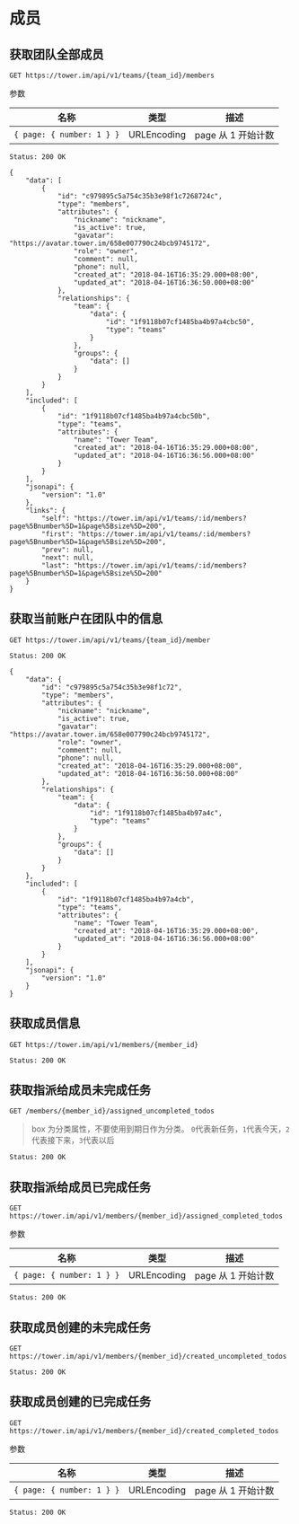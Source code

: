 # 成员

## 获取团队全部成员

```
GET https://tower.im/api/v1/teams/{team_id}/members
```

参数

| 名称                      | 类型        | 描述               |
| ------------------------- | ----------- | ------------------ |
| `{ page: { number: 1 } }` | URLEncoding | page 从 1 开始计数 |

```
Status: 200 OK

{
    "data": [
        {
            "id": "c979895c5a754c35b3e98f1c7268724c",
            "type": "members",
            "attributes": {
                "nickname": "nickname",
                "is_active": true,
                "gavatar": "https://avatar.tower.im/658e007790c24bcb9745172",
                "role": "owner",
                "comment": null,
                "phone": null,
                "created_at": "2018-04-16T16:35:29.000+08:00",
                "updated_at": "2018-04-16T16:36:50.000+08:00"
            },
            "relationships": {
                "team": {
                    "data": {
                        "id": "1f9118b07cf1485ba4b97a4cbc50",
                        "type": "teams"
                    }
                },
                "groups": {
                    "data": []
                }
            }
        }
    ],
    "included": [
        {
            "id": "1f9118b07cf1485ba4b97a4cbc50b",
            "type": "teams",
            "attributes": {
                "name": "Tower Team",
                "created_at": "2018-04-16T16:35:29.000+08:00",
                "updated_at": "2018-04-16T16:36:56.000+08:00"
            }
        }
    ],
    "jsonapi": {
        "version": "1.0"
    },
    "links": {
        "self": "https://tower.im/api/v1/teams/:id/members?page%5Bnumber%5D=1&page%5Bsize%5D=200",
        "first": "https://tower.im/api/v1/teams/:id/members?page%5Bnumber%5D=1&page%5Bsize%5D=200",
        "prev": null,
        "next": null,
        "last": "https://tower.im/api/v1/teams/:id/members?page%5Bnumber%5D=1&page%5Bsize%5D=200"
    }
}
```

## 获取当前账户在团队中的信息

```
GET https://tower.im/api/v1/teams/{team_id}/member
```

```
Status: 200 OK

{
    "data": {
        "id": "c979895c5a754c35b3e98f1c72",
        "type": "members",
        "attributes": {
            "nickname": "nickname",
            "is_active": true,
            "gavatar": "https://avatar.tower.im/658e007790c24bcb9745172",
            "role": "owner",
            "comment": null,
            "phone": null,
            "created_at": "2018-04-16T16:35:29.000+08:00",
            "updated_at": "2018-04-16T16:36:50.000+08:00"
        },
        "relationships": {
            "team": {
                "data": {
                    "id": "1f9118b07cf1485ba4b97a4c",
                    "type": "teams"
                }
            },
            "groups": {
                "data": []
            }
        }
    },
    "included": [
        {
            "id": "1f9118b07cf1485ba4b97a4cb",
            "type": "teams",
            "attributes": {
                "name": "Tower Team",
                "created_at": "2018-04-16T16:35:29.000+08:00",
                "updated_at": "2018-04-16T16:36:56.000+08:00"
            }
        }
    ],
    "jsonapi": {
        "version": "1.0"
    }
}
```

## 获取成员信息

```
GET https://tower.im/api/v1/members/{member_id}
```

```
Status: 200 OK
```

## 获取指派给成员未完成任务

```
GET /members/{member_id}/assigned_uncompleted_todos
```

> box 为分类属性，不要使用到期日作为分类。
> `0`代表新任务，`1`代表今天，`2`代表接下来，`3`代表以后

```
Status: 200 OK
```

## 获取指派给成员已完成任务

```
GET https://tower.im/api/v1/members/{member_id}/assigned_completed_todos
```

参数

| 名称                      | 类型        | 描述               |
| ------------------------- | ----------- | ------------------ |
| `{ page: { number: 1 } }` | URLEncoding | page 从 1 开始计数 |

```
Status: 200 OK
```

## 获取成员创建的未完成任务

```
GET https://tower.im/api/v1/members/{member_id}/created_uncompleted_todos
```

```
Status: 200 OK
```

## 获取成员创建的已完成任务

```
GET https://tower.im/api/v1/members/{member_id}/created_completed_todos
```

参数

| 名称                      | 类型        | 描述               |
| ------------------------- | ----------- | ------------------ |
| `{ page: { number: 1 } }` | URLEncoding | page 从 1 开始计数 |

```
Status: 200 OK
```


